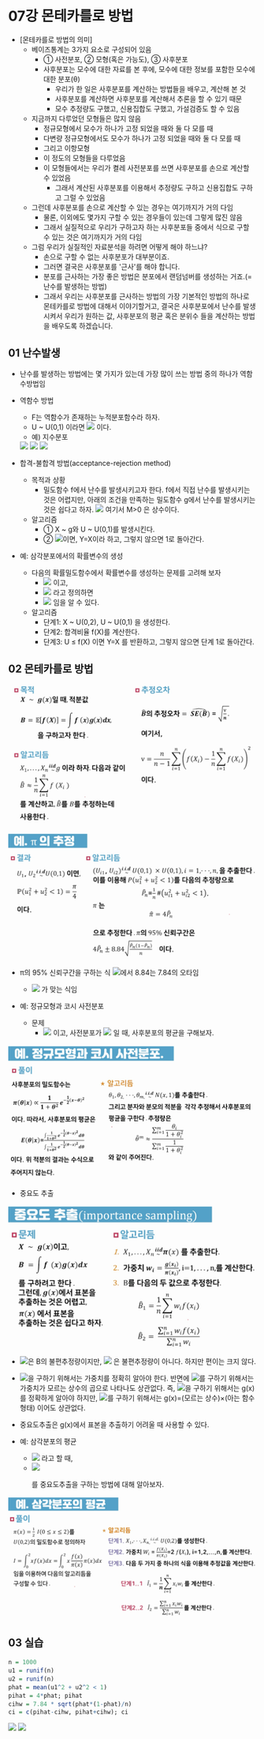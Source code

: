 # 07강 몬테카를로 방법

- [몬테카를로 방법의 의미]
  - 베이즈통계는 3가지 요소로 구성되어 있음
    - ① 사전분포, ② 모형(혹은 가능도), ③ 사후분포
    - 사후분포는 모수에 대한 자료를 본 후에, 모수에 대한 정보를 포함한 모수에 대한 분포(θ)
      - 우리가 한 일은 사후분포를 계산하는 방법들을 배우고, 계산해 본 것
      - 사후분포를 계산하면 사후분포를 계산해서 추론을 할 수 있기 때문
      - 모수 추정량도 구했고, 신용집합도 구했고, 가설검증도 할 수 있음
  - 지금까지 다루었던 모형들은 많지 않음
    - 정규모형에서 모수가 하나가 고정 되었을 때와 둘 다 모를 때
    - 다변량 정규모형에서도 모수가 하나가 고정 되었을 때와 둘 다 모를 때
    - 그리고 이항모형
    - 이 정도의 모형들을 다루었음
    - 이 모형들에서는 우리가 켤레 사전분포를 쓰면 사후분포를 손으로 계산할 수 있었음
      - 그래서 계산된 사후분포를 이용해서 추정량도 구하고 신용집합도 구하고 그럴 수 있었음
  - 그런데 사후분포를 손으로 계산할 수 있는 경우는 여기까지가 거의 다임
    - 물론, 이외에도 몇가지 구할 수 있는 경우들이 있는데 그렇게 많진 않음
    - 그래서 실질적으로 우리가 구하고자 하는 사후분포들 중에서 식으로 구할 수 있는 것은 여기까지가 거의 다임
  - 그럼 우리가 실질적인 자료분석을 하려면 어떻게 해야 하느냐?
    - 손으로 구할 수 없는 사후분포가 대부분이죠.
    - 그러면 결국은 사후분포를 '근사'를 해야 합니다.
    - 분포를 근사하는 가장 좋은 방법은 분포에서 랜덤넘버를 생성하는 거죠.(=난수를 발생하는 방법)
    - 그래서 우리는 사후분포를 근사하는 방법의 가장 기본적인 방법의 하나로 몬테카를로 방법에 대해서 이야기할거고, 결국은 사후분포에서 난수를 발생시켜서 우리가 원하는 값, 사후분포의 평균 혹은 분위수 들을 계산하는 방법을 배우도록 하겠습니다.  

## 01 난수발생

- 난수를 발생하는 방법에는 몇 가지가 있는데 가장 많이 쓰는 방법 중의 하나가 역함수방법임
- 역함수 방법
  - F는 역함수가 존재하는 누적분포함수라 하자.
  - U ~ U(0,1) 이라면 <img src="https://latex.codecogs.com/svg.image?F^{-1}(U)\sim F"> 이다.
  - 예) 지수분포
  <img src="https://latex.codecogs.com/svg.image?U\sim Exp(1)">
  <img src="https://latex.codecogs.com/svg.image?\Leftrightarrow X\overset{d}{=}-log(1-U),\;\;\;U\sim U(0,1)">
  <img src="https://latex.codecogs.com/svg.image?\Leftrightarrow X\overset{d}{=}-log(U),\;\;\;U\sim U(0,1)">

- 합격-불합격 방법(acceptance-rejection method)
  - 목적과 상황
    - 밀도함수 f에서 난수를 발생시키고자 한다.
      f에서 직접 난수를 발생시키는 것은 어렵지만,
      아래의 조건을 만족하는 밀도함수 g에서 난수를 발생시키는 것은 쉽다고 하자.
      <img src="https://latex.codecogs.com/svg.image?f(x)\leq M\cdot g(x),\;\;\;x:f(x)>0">
      여기서 M>0 은 상수이다.
  - 알고리즘
    - ① X ~ g와 U ~ U(0,1)를 발생시킨다.
    - ② <img src="https://latex.codecogs.com/svg.image?U\leq f(X)/{M\cdot g(X)}">이면, Y=X이라 하고, 그렇지 않으면 1로 돌아간다.

- 예: 삼각분포에서의 확률변수의 생성
  - 다음의 확률밀도함수에서 확률변수를 생성하는 문제를 고려해 보자
    - <img src="https://latex.codecogs.com/svg.image?&space;f(x)=\begin{cases}x,&0\leq&space;x\leq1\\2-x,&1\leq&space;x\leq2\end{cases}"> 이고,
    - <img src="https://latex.codecogs.com/svg.image?g(x)=1,\;\;\;0\leq x\leq1"> 라고 정의하면
    - <img src="https://latex.codecogs.com/svg.image?\underset{x\in[0,2]}{sup}\frac{f(x)}{g(x)}=1"> 임을 알 수 있다.
  - 알고리즘
    - 단계1: X ~ U(0,2), U ~ U(0,1) 을 생성한다.
    - 단계2: 합격비율 f(X)를 계산한다.
    - 단계3: U ≤ f(X) 이면 Y=X 를 반환하고, 그렇지 않으면 단계 1로 돌아간다.

## 02 몬테카를로 방법

![몬테카를로 방법1](./image/07_02_capture1.png)

![몬테카를로 방법2](./image/07_02_capture2.png)

- π의 95% 신뢰구간을 구하는 식 <img src="https://latex.codecogs.com/svg.image?4\hat{P_n}\pm 8.84
\sqrt\frac{\hat{P_n}(1-\hat{P_n})}{n}">에서 8.84는 7.84의 오타임
  - <img src="https://latex.codecogs.com/svg.image?4\hat{P_n}\pm 7.84
\sqrt\frac{\hat{P_n}(1-\hat{P_n})}{n}"> 가 맞는 식임

- 예: 정규모형과 코시 사전분포
  - 문제
    - <img src="https://latex.codecogs.com/svg.image?X|\theta\sim N(\theta,1)"> 이고,
      사전분포가 <img src="https://latex.codecogs.com/svg.image?\theta\sim Cauchy(0,1)"> 일 때,
      사후분포의 평균을 구해보자.

![몬테카를로 방법3](./image/07_02_capture3.png)

- 중요도 추출

![몬테카를로 방법4](./image/07_02_capture4.png)

  - <img src="https://latex.codecogs.com/svg.image?\hat{B_1}">은 B의 불편추정량이지만, <img src="https://latex.codecogs.com/svg.image?\hat{B_2}"> 은 불편추정량이 아니다. 하지만 편이는 크지 않다.
  - <img src="https://latex.codecogs.com/svg.image?\hat{B_1}">을 구하기 위해서는 가중치를 정확히 알아야 한다. 반면에 <img src="https://latex.codecogs.com/svg.image?\hat{B_2}">를 구하기 위해서는 가중치가 모르는 상수의 곱으로 나타나도 상관없다.
    즉, <img src="https://latex.codecogs.com/svg.image?\hat{B_1}">을 구하기 위해서는 g(x)를 정확하게 알아야 하지만, <img src="https://latex.codecogs.com/svg.image?\hat{B_2}">를 구하기 위해서는 g(x)=(모르는 상수)×(아는 함수형태) 이어도 상관없다.
  - 중요도추출은 g(x)에서 표본을 추출하기 어려울 때 사용할 수 있다.

- 예: 삼각분포의 평균
  - <img src="https://latex.codecogs.com/svg.image?&space;f(x)=\begin{cases}x,&0\leq&space;x\leq1\\2-x,&1\leq&space;x\leq2\end{cases}"> 
    라고 할 때,
  - <img src="https://latex.codecogs.com/svg.image?B=\int_{0}^{2}xf(x)dx"> 
  
    를 중요도추출을 구하는 방법에 대해 알아보자.

![몬테카를로 방법5](./image/07_02_capture5.png)

## 03 실습

```r
n = 1000
u1 = runif(n)
u2 = runif(n)
phat = mean(u1^2 + u2^2 < 1)
pihat = 4*phat; pihat
cihw = 7.84 * sqrt(phat*(1-phat)/n)
ci = c(pihat-cihw, pihat+cihw); ci
```

<img src="https://latex.codecogs.com/svg.image?">
<img src="https://latex.codecogs.com/svg.image?">